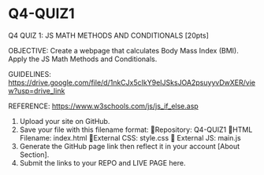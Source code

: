 # Q4-QUIZ1
Q4 QUIZ 1: JS MATH METHODS AND CONDITIONALS [20pts]

OBJECTIVE: Create a webpage that calculates Body Mass Index (BMI). Apply the JS Math Methods and Conditionals.

GUIDELINES: https://drive.google.com/file/d/1nkCJx5cIkY9eIJSksJOA2psuyyvDwXER/view?usp=drive_link

REFERENCE: https://www.w3schools.com/js/js_if_else.asp

1. Upload your site on GitHub.
2. Save your file with this filename format:
      💜Repository: Q4-QUIZ1
      💜HTML Filename: index.html
      💜External CSS: style.css
      💜 External JS: main.js
3. Generate the GitHub page link then reflect it in your account [About Section].
4. Submit the links to your REPO and LIVE PAGE here.
